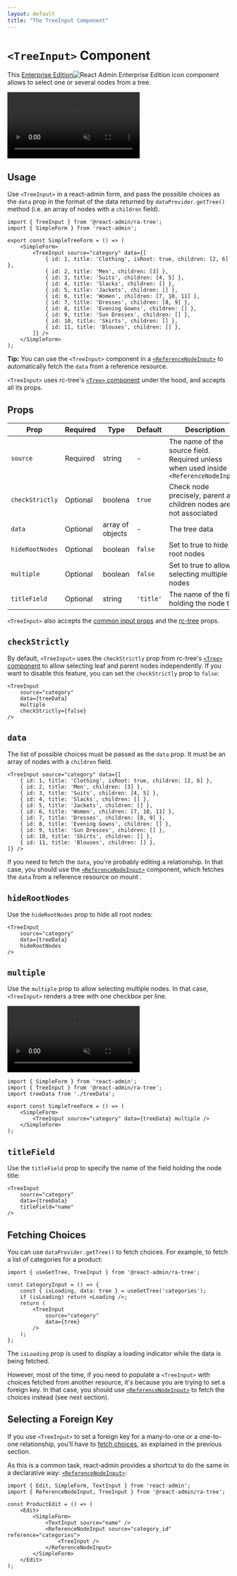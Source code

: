 ```yaml
---
layout: default
title: "The TreeInput Component"
---
```


# `<TreeInput>` Component

This [Enterprise Edition](https://react-admin-ee.marmelab.com)<img class="icon" src="./img/premium.svg" alt="React Admin Enterprise Edition icon" /> component allows to select one or several nodes from a tree.

<video controls autoplay playsinline muted loop>
  <source src="./img/ReferenceNodeInput-TreeInput-basic.webm" type="video/webm"/>
  <source src="./img/ReferenceNodeInput-TreeInput-basic.mp4" type="video/mp4"/>
  Your browser does not support the video tag.
</video>

## Usage

Use `<TreeInput>` in a react-admin form, and pass the possible choices as the `data` prop in the format of the data returned by `dataProvider.getTree()` method (i.e. an array of nodes with a `children` field).

```tsx
import { TreeInput } from '@react-admin/ra-tree';
import { SimpleForm } from 'react-admin';

export const SimpleTreeForm = () => (
    <SimpleForm>
        <TreeInput source="category" data={[
            { id: 1, title: 'Clothing', isRoot: true, children: [2, 6] },
            { id: 2, title: 'Men', children: [3] },
            { id: 3, title: 'Suits', children: [4, 5] },
            { id: 4, title: 'Slacks', children: [] },
            { id: 5, title: 'Jackets', children: [] },
            { id: 6, title: 'Women', children: [7, 10, 11] },
            { id: 7, title: 'Dresses', children: [8, 9] },
            { id: 8, title: 'Evening Gowns', children: [] },
            { id: 9, title: 'Sun Dresses', children: [] },
            { id: 10, title: 'Skirts', children: [] },
            { id: 11, title: 'Blouses', children: [] },
        ]} />
    </SimpleForm>
);
```

**Tip:** You can use the `<TreeInput>` component in a [`<ReferenceNodeInput>`](./ReferenceNodeInput.md) to automatically fetch the `data` from a reference resource.

`<TreeInput>` uses rc-tree's [`<Tree>` component](https://tree-react-component.vercel.app/#tree-props) under the hood, and accepts all its props.

## Props

| Prop            | Required | Type             | Default   | Description                                                                           |
| --------------- | -------- | ---------------- | --------- | ------------------------------------------------------------------------------------- |
| `source`        | Required | string           | -         | The name of the source field. Required unless when used inside `<ReferenceNodeInput>` |
| `checkStrictly` | Optional | boolena          | `true`    | Check node precisely, parent and children nodes are not associated                    |
| `data`          | Optional | array of objects | -         | The tree data                                                                         |
| `hideRootNodes` | Optional | boolean          | `false`   | Set to true to hide all root nodes                                                    |
| `multiple`      | Optional | boolean          | `false`   | Set to true to allow selecting multiple nodes                                         |
| `titleField`    | Optional | string           | `'title'` | The name of the field holding the node title                                          |

`<TreeInput>` also accepts the [common input props](./Inputs.md#common-input-props) and the [rc-tree](https://tree-react-component.vercel.app/) props.

## `checkStrictly`

By default, `<TreeInput>` uses the `checkStrictly` prop from rc-tree's [`<Tree>` component](https://tree-react-component.vercel.app/#tree-props) to allow selecting leaf and parent nodes independently. If you want to disable this feature, you can set the `checkStrictly` prop to `false`:

```tsx
<TreeInput 
    source="category" 
    data={treeData} 
    multiple 
    checkStrictly={false} 
/>
```

## `data`

The list of possible choices must be passed as the `data` prop. It must be an array of nodes with a `children` field.

```tsx
<TreeInput source="category" data={[
    { id: 1, title: 'Clothing', isRoot: true, children: [2, 6] },
    { id: 2, title: 'Men', children: [3] },
    { id: 3, title: 'Suits', children: [4, 5] },
    { id: 4, title: 'Slacks', children: [] },
    { id: 5, title: 'Jackets', children: [] },
    { id: 6, title: 'Women', children: [7, 10, 11] },
    { id: 7, title: 'Dresses', children: [8, 9] },
    { id: 8, title: 'Evening Gowns', children: [] },
    { id: 9, title: 'Sun Dresses', children: [] },
    { id: 10, title: 'Skirts', children: [] },
    { id: 11, title: 'Blouses', children: [] },
]} />
```

If you need to fetch the `data`, you're probably editing a relationship. In that case, you should use the [`<ReferenceNodeInput>`](./ReferenceNodeInput.md) component, which fetches the `data` from a reference resource on mount .


## `hideRootNodes`

Use the `hideRootNodes` prop to hide all root nodes:

```tsx
<TreeInput 
    source="category" 
    data={treeData} 
    hideRootNodes
/>
```

## `multiple`

Use the `multiple` prop to allow selecting multiple nodes. In that case, `<TreeInput>` renders a tree with one checkbox per line.

<video controls autoplay playsinline muted loop>
  <source src="./img/ReferenceNodeInput-TreeInput-multiple.webm" type="video/webm"/>
  <source src="./img/ReferenceNodeInput-TreeInput-multiple.mp4" type="video/mp4"/>
  Your browser does not support the video tag.
</video>


```tsx
import { SimpleForm } from 'react-admin';
import { TreeInput } from '@react-admin/ra-tree';
import treeData from './treeData';

export const SimpleTreeForm = () => (
    <SimpleForm>
        <TreeInput source="category" data={treeData} multiple />
    </SimpleForm>
);
```

## `titleField`

Use the `titleField` prop to specify the name of the field holding the node title:

```tsx
<TreeInput 
    source="category" 
    data={treeData} 
    titleField="name" 
/>
```

## Fetching Choices

You can use `dataProvider.getTree()` to fetch choices. For example, to fetch a list of categories for a product:

```tsx
import { useGetTree, TreeInput } from '@react-admin/ra-tree';

const CategoryInput = () => {
    const { isLoading, data: tree } = useGetTree('categories');
    if (isLoading) return <Loading />;
    return (
        <TreeInput 
            source="category" 
            data={tree} 
        />
    );
};
```

The `isLoading` prop is used to display a loading indicator while the data is being fetched.

However, most of the time, if you need to populate a `<TreeInput>` with choices fetched from another resource, it's because you are trying to set a foreign key. In that case, you should use [`<ReferenceNodeInput>`](./ReferenceNodeInput.md) to fetch the choices instead (see next section). 

## Selecting a Foreign Key

If you use `<TreeInput>` to set a foreign key for a many-to-one or a one-to-one relationship, you’ll have to [fetch choices](#fetching-choices), as explained in the previous section.

As this is a common task, react-admin provides a shortcut to do the same in a declarative way: [`<ReferenceNodeInput>`](./ReferenceNodeInput.md):

```tsx
import { Edit, SimpleForm, TextInput } from 'react-admin';
import { ReferenceNodeInput, TreeInput } from '@react-admin/ra-tree';

const ProductEdit = () => (
    <Edit>
        <SimpleForm>
            <TextInput source="name" />
            <ReferenceNodeInput source="category_id" reference="categories">
                <TreeInput />
            </ReferenceNodeInput>
        </SimpleForm>
    </Edit>
);
```

